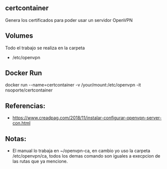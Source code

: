 ## certcontainer

Genera los certificados para poder usar un servidor OpenVPN


## Volumes

Todo el trabajo se realiza en la carpeta 

- /etc/openvpn

## Docker Run

docker run --name=certcontainer -v /your/mount:/etc/openvpn -it nsoporte/certcontainer

## Referencias:

- https://www.creadpag.com/2018/11/instalar-configurar-openvpn-server-con.html

## Notas: 

- El manual lo trabaja en ~/openvpn-ca, en cambio yo uso la carpeta /etc/openvpn/ca, todos los demas comando son iguales a execpcion de las rutas que ya mencione.